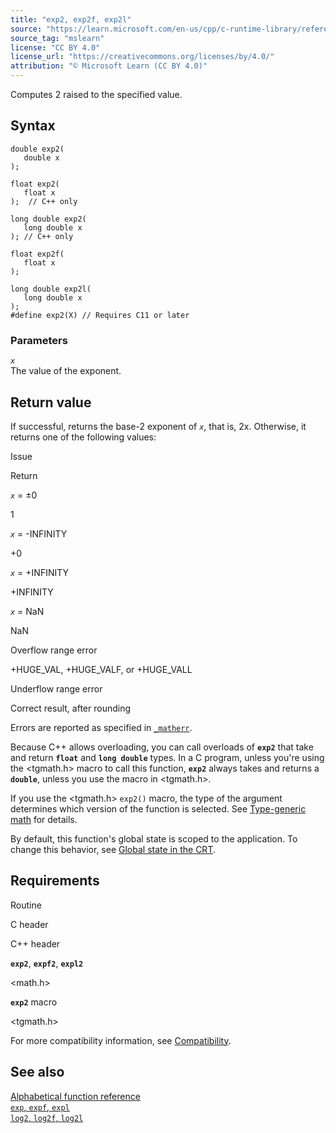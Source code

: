 ```yaml
---
title: "exp2, exp2f, exp2l"
source: "https://learn.microsoft.com/en-us/cpp/c-runtime-library/reference/exp2-exp2f-exp2l?view=msvc-170"
source_tag: "mslearn"
license: "CC BY 4.0"
license_url: "https://creativecommons.org/licenses/by/4.0/"
attribution: "© Microsoft Learn (CC BY 4.0)"
---
```

Computes 2 raised to the specified value.

## Syntax

```
double exp2(
   double x
);

float exp2(
   float x
);  // C++ only

long double exp2(
   long double x
); // C++ only

float exp2f(
   float x
);

long double exp2l(
   long double x
);
#define exp2(X) // Requires C11 or later
```

### Parameters

_`x`_  
The value of the exponent.

## Return value

If successful, returns the base-2 exponent of _`x`_, that is, 2x. Otherwise, it returns one of the following values:

Issue

Return

_`x`_ = ±0

1

_`x`_ = -INFINITY

+0

_`x`_ = +INFINITY

+INFINITY

_`x`_ = NaN

NaN

Overflow range error

+HUGE\_VAL, +HUGE\_VALF, or +HUGE\_VALL

Underflow range error

Correct result, after rounding

Errors are reported as specified in [`_matherr`](https://learn.microsoft.com/en-us/cpp/c-runtime-library/reference/matherr?view=msvc-170).

Because C++ allows overloading, you can call overloads of **`exp2`** that take and return **`float`** and **`long double`** types. In a C program, unless you're using the <tgmath.h> macro to call this function, **`exp2`** always takes and returns a **`double`**, unless you use the macro in <tgmath.h>.

If you use the <tgmath.h> `exp2()` macro, the type of the argument determines which version of the function is selected. See [Type-generic math](https://learn.microsoft.com/en-us/cpp/c-runtime-library/tgmath?view=msvc-170) for details.

By default, this function's global state is scoped to the application. To change this behavior, see [Global state in the CRT](https://learn.microsoft.com/en-us/cpp/c-runtime-library/global-state?view=msvc-170).

## Requirements

Routine

C header

C++ header

**`exp2`**, **`expf2`**, **`expl2`**

<math.h>

<cmath>

**`exp2`** macro

<tgmath.h>

For more compatibility information, see [Compatibility](https://learn.microsoft.com/en-us/cpp/c-runtime-library/compatibility?view=msvc-170).

## See also

[Alphabetical function reference](https://learn.microsoft.com/en-us/cpp/c-runtime-library/reference/crt-alphabetical-function-reference?view=msvc-170)  
[`exp`, `expf`, `expl`](https://learn.microsoft.com/en-us/cpp/c-runtime-library/reference/exp-expf?view=msvc-170)  
[`log2`, `log2f`, `log2l`](https://learn.microsoft.com/en-us/cpp/c-runtime-library/reference/log2-log2f-log2l?view=msvc-170)